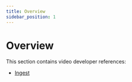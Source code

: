 ```yaml
---
title: Overview
sidebar_position: 1
---
```


# Overview

This section contains video developer references:

- [Ingest](/docs/video-developers/reference/ingest)
